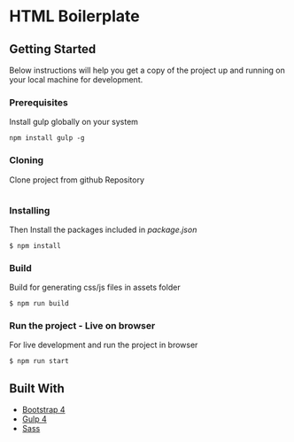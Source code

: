 # HTML Boilerplate

## Getting Started

Below instructions will help you get a copy of the project up and running on your local machine for development.

### Prerequisites

Install gulp globally on your system

```
npm install gulp -g
```

### Cloning

Clone project from github Repository

```
```

### Installing

Then Install the packages included in *package.json*

```
$ npm install
```

### Build

Build for generating css/js files in assets folder

```
$ npm run build
```

### Run the project - Live on browser

For live development and run the project in browser

```
$ npm run start
```

## Built With

* [Bootstrap 4](https://getbootstrap.com/)
* [Gulp 4](https://gulpjs.com/)
* [Sass](https://sass-lang.com/)

